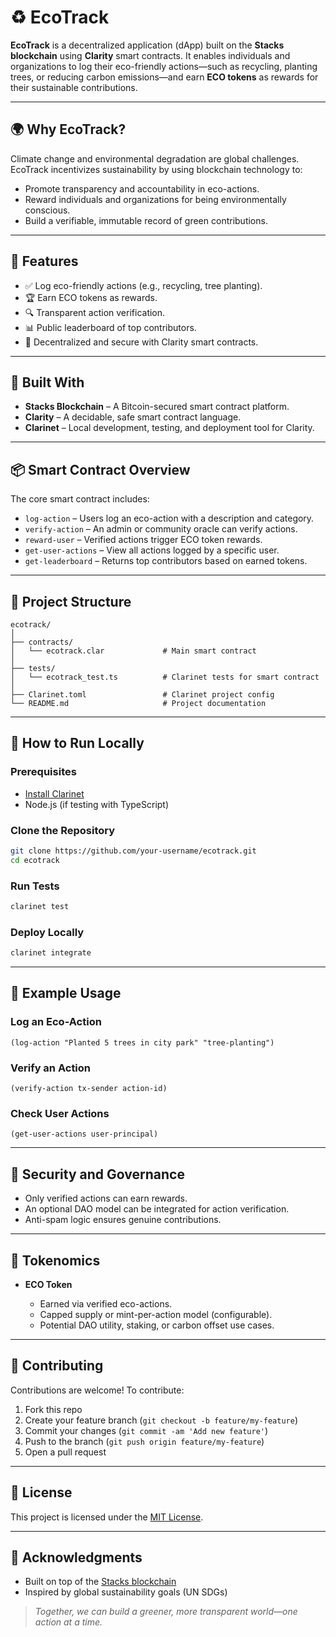 # ♻️ EcoTrack

**EcoTrack** is a decentralized application (dApp) built on the **Stacks blockchain** using **Clarity** smart contracts. It enables individuals and organizations to log their eco-friendly actions—such as recycling, planting trees, or reducing carbon emissions—and earn **ECO tokens** as rewards for their sustainable contributions.

---

## 🌍 Why EcoTrack?

Climate change and environmental degradation are global challenges. EcoTrack incentivizes sustainability by using blockchain technology to:

* Promote transparency and accountability in eco-actions.
* Reward individuals and organizations for being environmentally conscious.
* Build a verifiable, immutable record of green contributions.

---

## 🚀 Features

* ✅ Log eco-friendly actions (e.g., recycling, tree planting).
* 🏆 Earn ECO tokens as rewards.
* 🔍 Transparent action verification.
* 📊 Public leaderboard of top contributors.
* 🔐 Decentralized and secure with Clarity smart contracts.

---

## 🧱 Built With

* **Stacks Blockchain** – A Bitcoin-secured smart contract platform.
* **Clarity** – A decidable, safe smart contract language.
* **Clarinet** – Local development, testing, and deployment tool for Clarity.

---

## 📦 Smart Contract Overview

The core smart contract includes:

* `log-action` – Users log an eco-action with a description and category.
* `verify-action` – An admin or community oracle can verify actions.
* `reward-user` – Verified actions trigger ECO token rewards.
* `get-user-actions` – View all actions logged by a specific user.
* `get-leaderboard` – Returns top contributors based on earned tokens.

---

## 📁 Project Structure

```
ecotrack/
│
├── contracts/
│   └── ecotrack.clar             # Main smart contract
│
├── tests/
│   └── ecotrack_test.ts          # Clarinet tests for smart contract
│
├── Clarinet.toml                 # Clarinet project config
└── README.md                     # Project documentation
```

---

## 🔧 How to Run Locally

### Prerequisites

* [Install Clarinet](https://docs.stacks.co/docs/clarity/clarinet-installation)
* Node.js (if testing with TypeScript)

### Clone the Repository

```bash
git clone https://github.com/your-username/ecotrack.git
cd ecotrack
```

### Run Tests

```bash
clarinet test
```

### Deploy Locally

```bash
clarinet integrate
```

---

## 📜 Example Usage

### Log an Eco-Action

```clarity
(log-action "Planted 5 trees in city park" "tree-planting")
```

### Verify an Action

```clarity
(verify-action tx-sender action-id)
```

### Check User Actions

```clarity
(get-user-actions user-principal)
```

---

## 🔐 Security and Governance

* Only verified actions can earn rewards.
* An optional DAO model can be integrated for action verification.
* Anti-spam logic ensures genuine contributions.

---

## 🌱 Tokenomics

* **ECO Token**

  * Earned via verified eco-actions.
  * Capped supply or mint-per-action model (configurable).
  * Potential DAO utility, staking, or carbon offset use cases.

---

## 👥 Contributing

Contributions are welcome! To contribute:

1. Fork this repo
2. Create your feature branch (`git checkout -b feature/my-feature`)
3. Commit your changes (`git commit -am 'Add new feature'`)
4. Push to the branch (`git push origin feature/my-feature`)
5. Open a pull request

---

## 📄 License

This project is licensed under the [MIT License](LICENSE).

---

## 🌟 Acknowledgments

* Built on top of the [Stacks blockchain](https://www.stacks.co/)
* Inspired by global sustainability goals (UN SDGs)

> *Together, we can build a greener, more transparent world—one action at a time.*
